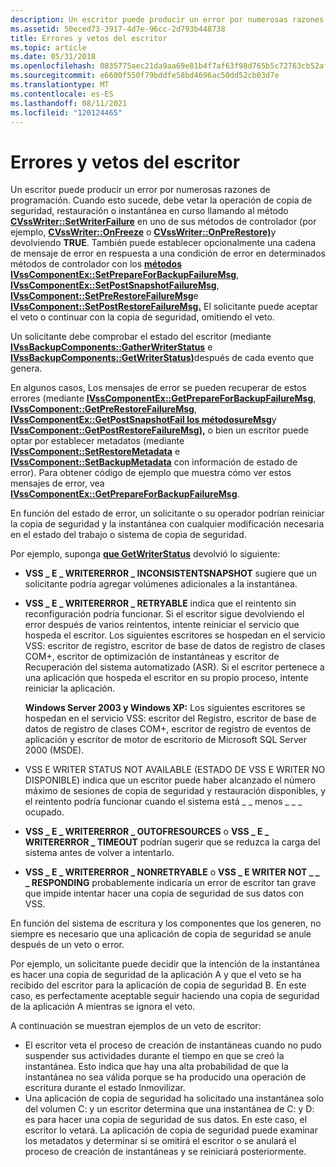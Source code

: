 ```yaml
---
description: Un escritor puede producir un error por numerosas razones de programación.
ms.assetid: 50eced73-3917-4d7e-96cc-2d793b448738
title: Errores y vetos del escritor
ms.topic: article
ms.date: 05/31/2018
ms.openlocfilehash: 0835775aec21da9aa69e81b4f7af63f98d765b5c72763cb52af706c4e7a720e6
ms.sourcegitcommit: e6600f550f79bddfe58bd4696ac50dd52cb03d7e
ms.translationtype: MT
ms.contentlocale: es-ES
ms.lasthandoff: 08/11/2021
ms.locfileid: "120124465"
---
```

# <a name="writer-errors-and-vetoes"></a>Errores y vetos del escritor

Un escritor puede producir un error por numerosas razones de programación. Cuando esto sucede, debe vetar la operación de copia de seguridad, restauración o instantánea en curso llamando al método [**CVssWriter::SetWriterFailure**](/windows/desktop/api/VsWriter/nf-vswriter-cvsswriter-setwriterfailure) en uno de sus métodos de controlador (por ejemplo, [**CVssWriter::OnFreeze**](/windows/desktop/api/VsWriter/nf-vswriter-cvsswriter-onfreeze) o [**CVssWriter::OnPreRestore)**](/windows/desktop/api/VsWriter/nf-vswriter-cvsswriter-onprerestore)y devolviendo **TRUE**. También puede establecer opcionalmente una cadena de mensaje de error en respuesta a una condición de error en determinados métodos de controlador con los [**métodos IVssComponentEx::SetPrepareForBackupFailureMsg**](/windows/desktop/api/VsWriter/nf-vswriter-ivsscomponentex-setprepareforbackupfailuremsg), [**IVssComponentEx::SetPostSnapshotFailureMsg**](/windows/desktop/api/VsWriter/nf-vswriter-ivsscomponentex-setpostsnapshotfailuremsg), [**IVssComponent::SetPreRestoreFailureMsg**](/windows/desktop/api/VsWriter/nf-vswriter-ivsscomponent-setprerestorefailuremsg)e [**IVssComponent::SetPostRestoreFailureMsg.**](/windows/desktop/api/VsWriter/nf-vswriter-ivsscomponent-setpostrestorefailuremsg) El solicitante puede aceptar el veto o continuar con la copia de seguridad, omitiendo el veto.

Un solicitante debe comprobar el estado del escritor (mediante [**IVssBackupComponents::GatherWriterStatus**](/windows/desktop/api/VsBackup/nf-vsbackup-ivssbackupcomponents-gatherwriterstatus) e [**IVssBackupComponents::GetWriterStatus)**](/windows/desktop/api/VsBackup/nf-vsbackup-ivssbackupcomponents-getwriterstatus)después de cada evento que genera.

En algunos casos, Los mensajes de error se pueden recuperar de estos errores (mediante [**IVssComponentEx::GetPrepareForBackupFailureMsg**](/windows/desktop/api/VsWriter/nf-vswriter-ivsscomponentex-getprepareforbackupfailuremsg), [**IVssComponent::GetPreRestoreFailureMsg**](/windows/desktop/api/VsWriter/nf-vswriter-ivsscomponent-getprerestorefailuremsg), [**IVssComponentEx::GetPostSnapshotFail los métodosureMsg**](/windows/desktop/api/VsWriter/nf-vswriter-ivsscomponentex-getpostsnapshotfailuremsg)y [**IVssComponent::GetPostRestoreFailureMsg),**](/windows/desktop/api/VsWriter/nf-vswriter-ivsscomponent-getpostrestorefailuremsg) o bien un escritor puede optar por establecer metadatos (mediante [**IVssComponent::SetRestoreMetadata**](/windows/desktop/api/VsWriter/nf-vswriter-ivsscomponent-setrestoremetadata) e [**IVssComponent::SetBackupMetadata**](/windows/desktop/api/VsWriter/nf-vswriter-ivsscomponent-setbackupmetadata) con información de estado de error). Para obtener código de ejemplo que muestra cómo ver estos mensajes de error, vea [**IVssComponentEx::GetPrepareForBackupFailureMsg**](/windows/desktop/api/VsWriter/nf-vswriter-ivsscomponentex-getprepareforbackupfailuremsg).

En función del estado de error, un solicitante o su operador podrían reiniciar la copia de seguridad y la instantánea con cualquier modificación necesaria en el estado del trabajo o sistema de copia de seguridad.

Por ejemplo, suponga [**que GetWriterStatus**](/windows/desktop/api/VsBackup/nf-vsbackup-ivssbackupcomponents-getwriterstatus) devolvió lo siguiente:

-   **VSS \_ E \_ WRITERERROR \_ INCONSISTENTSNAPSHOT** sugiere que un solicitante podría agregar volúmenes adicionales a la instantánea.
-   **VSS \_ E \_ WRITERERROR \_ RETRYABLE** indica que el reintento sin reconfiguración podría funcionar. Si el escritor sigue devolviendo el error después de varios reintentos, intente reiniciar el servicio que hospeda el escritor. Los siguientes escritores se hospedan en el servicio VSS: escritor de registro, escritor de base de datos de registro de clases COM+, escritor de optimización de instantáneas y escritor de Recuperación del sistema automatizado (ASR). Si el escritor pertenece a una aplicación que hospeda el escritor en su propio proceso, intente reiniciar la aplicación.

    **Windows Server 2003 y Windows XP:** Los siguientes escritores se hospedan en el servicio VSS: escritor del Registro, escritor de base de datos de registro de clases COM+, escritor de registro de eventos de aplicación y escritor de motor de escritorio de Microsoft SQL Server 2000 (MSDE).

-   VSS E WRITER STATUS NOT AVAILABLE (ESTADO DE VSS E WRITER NO DISPONIBLE) indica que un escritor puede haber alcanzado el número máximo de sesiones de copia de seguridad y restauración disponibles, y el reintento podría funcionar cuando el sistema está \_ \_ menos \_ \_ \_ ocupado.
-   **VSS \_ E \_ WRITERERROR \_ OUTOFRESOURCES** o **VSS \_ E \_ WRITERERROR \_ TIMEOUT** podrían sugerir que se reduzca la carga del sistema antes de volver a intentarlo.
-   **VSS \_ E \_ WRITERERROR \_ NONRETRYABLE** o **VSS \_ E WRITER NOT \_ \_ \_ RESPONDING** probablemente indicaría un error de escritor tan grave que impide intentar hacer una copia de seguridad de sus datos con VSS.

En función del sistema de escritura y los componentes que los generen, no siempre es necesario que una aplicación de copia de seguridad se anule después de un veto o error.

Por ejemplo, un solicitante puede decidir que la intención de la instantánea es hacer una copia de seguridad de la aplicación A y que el veto se ha recibido del escritor para la aplicación de copia de seguridad B. En este caso, es perfectamente aceptable seguir haciendo una copia de seguridad de la aplicación A mientras se ignora el veto.

A continuación se muestran ejemplos de un veto de escritor:

-   El escritor veta el proceso de creación de instantáneas cuando no pudo suspender sus actividades durante el tiempo en que se creó la instantánea. Esto indica que hay una alta probabilidad de que la instantánea no sea válida porque se ha producido una operación de escritura durante el estado Inmovilizar.
-   Una aplicación de copia de seguridad ha solicitado una instantánea solo del volumen C: y un escritor determina que una instantánea de C: y D: es para hacer una copia de seguridad de sus datos. En este caso, el escritor lo vetará. La aplicación de copia de seguridad puede examinar los metadatos y determinar si se omitirá el escritor o se anulará el proceso de creación de instantáneas y se reiniciará posteriormente.

 

 



